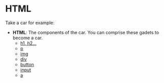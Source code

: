 # HTML

Take a car for example:

- **HTML**: The components of the car. You can comprise these gadets to become a car.
  - <a href="/02_HTML_Tags">h1, h2...</a>
  - <a href="/03_Write_Article">p</a>
  - <a href="/04_Image_Tags">img</a>
  - <a href="/05_Nesting">div</a>
  - <a href="/07_Button_Tags">button</a>
  - <a href="/08_Input_Tags">input</a>
  - <a href="/10_Anchor_Tags">a</a>
